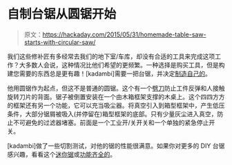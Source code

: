 # 自制台锯从圆锯开始

> 原文：<https://hackaday.com/2015/05/31/homemade-table-saw-starts-with-circular-saw/>

我们这些修补匠有多经常去我们的地下室/车库，却没有合适的工具来完成这项工作？大多数人会说，这种情况比他们希望的更频繁。一种选择是购买工具，但是构建您需要的东西总是更有趣！[kadambi]需要一把台锯，并决定[制造自己的](http://www.homemadetools.net/forum/my-new-home-made-table-saw-14852#post19064)。

他用圆锯作为起点，但这不是普通的圆锯。这个有一个[劈刀](http://en.wikipedia.org/wiki/Riving_knife)防止工件反弹和人接触旋转刀片的背面。锯子被倒置安装在一个由木箱框架支撑的木桌上。这个四四方方的框架还有另一个功能，它可以充当吸尘器。将真空引入到箱型框架中，产生低压条件，大部分锯屑被吸入(并停留在)箱型框架的底部。只有少量灰尘进入真空，防止不可避免的过滤器堵塞。前面是一个工业开/关开关和一个单独的紧急停止开关。

[kadambi]做了一些切割测试，对他的锯的性能很满意。如果你对更多的 DIY 台锯感兴趣，看看这个[迷你锯](http://hackaday.com/2014/12/29/diy-super-accessory-for-your-dremel/)或[功能齐全的](http://hackaday.com/2013/10/19/circular-saw-to-table-saw-conversion/)。
